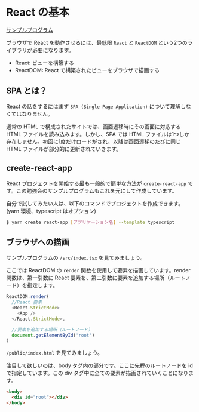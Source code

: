 # React の基本

[サンプルプログラム](https://github.com/sekiyan372/react-study-sample/blob/main/src/index.tsx)

ブラウザで React を動作させるには、最低限 `React` と `ReactDOM` という2つのライブラリが必要になります。

- React: ビューを構築する
- ReactDOM: React で構築されたビューをブラウザで描画する

## SPA とは？

React の話をするにはまず `SPA (Single Page Application)` について理解しなくてはなりません。

通常の HTML で構成されたサイトでは、画面遷移時にその画面に対応する HTML ファイルを読み込みます。しかし、SPA では HTML ファイルは1つしか存在しません。初回に1度だけロードがされ、以降は画面遷移のたびに同じ HTML ファイルが部分的に更新されていきます。

## create-react-app

React プロジェクトを開始する最も一般的で簡単な方法が `create-react-app` です。この勉強会のサンプルプログラムもこれを元にして作成しています。

自分で試してみたい人は、以下のコマンドでプロジェクトを作成できます。(yarn 環境、typescript はオプション)

```bash
$ yarn create react-app [アプリケーション名] --template typescript
```

## ブラウザへの描画

サンプルプログラムの `/src/index.tsx` を見てみましょう。

ここでは ReactDOM の `render` 関数を使用して要素を描画しています。render 関数は、第一引数に React 要素を、第二引数に要素を追加する場所（ルートノード）を指定します。

```typescript
ReactDOM.render(
  //React 要素
  <React.StrictMode>
    <App />
  </React.StrictMode>,

  //要素を追加する場所（ルートノード）
  document.getElementById('root')
)
```

`/public/index.html` を見てみましょう。

注目して欲しいのは、body タグ内の部分です。ここに先程のルートノードを id で指定しています。この div タグ中に全ての要素が描画されていくことになります。

```html
<body>
  <div id="root"></div>
</body>
```

